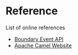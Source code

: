 Reference
=========

List of online references

* [Boundary Event API](https://app.boundary.com/docs/events_api)
* [Apache Camel Website](http://camel.apache.org/)
